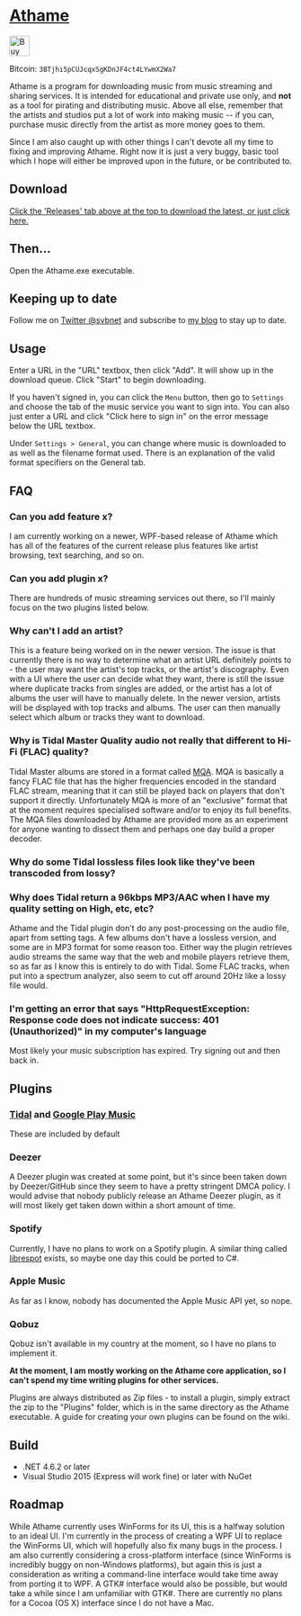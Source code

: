 [Athame](https://svbnet.co/athame)
======
<a href='https://ko-fi.com/A0343RZ9' target='_blank'><img height='36' style='border:0px;height:36px;' src='https://az743702.vo.msecnd.net/cdn/kofi2.png?v=0' border='0' alt='Buy Me a Coffee at ko-fi.com' /></a>

Bitcoin: `3BTjhi5pCUJcqxSgKDnJF4ct4LYwmX2Wa7`

Athame is a program for downloading music from music streaming and sharing services.
It is intended for educational and private use only, and **not** as a tool for pirating and distributing music.
Above all else, remember that the artists and studios put a lot of work into making music -- if you can, purchase
music directly from the artist as more money goes to them.

Since I am also caught up with other things I can't devote all my time to fixing and improving Athame. Right now it is
just a very buggy, basic tool which I hope will either be improved upon in the future, or be contributed to.

Download
--------
[Click the 'Releases' tab above at the top to download the latest, or just click here.](https://github.com/svbnet/Athame/releases)

Then...
-------
Open the Athame.exe executable.

Keeping up to date
------------------
Follow me on [Twitter @svbnet](https://twitter.com/svbnet) and subscribe to [my blog](https://blog.svbnet.co) to stay up to date.

Usage
-----
Enter a URL in the "URL" textbox, then click "Add". It will show up in the download queue. Click "Start" to begin downloading.

If you haven't signed in, you can click the `Menu` button, then go to `Settings` and choose the tab of the music service
you want to sign into. You can also just enter a URL and click "Click here to sign in" on the error message below the URL
textbox.

Under `Settings > General`, you can change where music is downloaded to as well as the filename format used. There is an explanation
of the valid format specifiers on the General tab.

FAQ
---
### Can you add feature x?
I am currently working on a newer, WPF-based release of Athame which has all of the features of the current release plus features
like artist browsing, text searching, and so on.

### Can you add plugin x?
There are hundreds of music streaming services out there, so I'll mainly focus on the two plugins listed below.

### Why can't I add an artist?
This is a feature being worked on in the newer version. The issue is that currently there is no way to determine what an artist URL definitely points to - the user
may want the artist's top tracks, or the artist's discography. Even with a UI where the user can decide what they want, there is still the issue where duplicate tracks
from singles are added, or the artist has a lot of albums the user will have to manually delete. In the newer version, artists will be displayed with top tracks and albums.
The user can then manually select which album or tracks they want to download.

### Why is Tidal Master Quality audio not really that different to Hi-Fi (FLAC) quality?
Tidal Master albums are stored in a format called [MQA](https://en.wikipedia.org/wiki/Master_Quality_Authenticated). MQA is basically a fancy FLAC file that has the
higher frequencies encoded in the standard FLAC stream, meaning that it can still be played back on players that don't support it directly. Unfortunately MQA is more of an
"exclusive" format that at the moment requires specialised software and/or to enjoy its full benefits. The MQA files downloaded by Athame are provided more as an experiment for anyone
wanting to dissect them and perhaps one day build a proper decoder.

### Why do some Tidal lossless files look like they've been transcoded from lossy?
### Why does Tidal return a 96kbps MP3/AAC when I have my quality setting on High, etc, etc?
Athame and the Tidal plugin don't do any post-processing on the audio file, apart from setting tags. A few albums don't have a lossless version, and some are in MP3 format for some reason
too. Either way the plugin retrieves audio streams the same way that the web and mobile players retrieve them, so as far as I know this is entirely to do with Tidal. Some FLAC tracks,
when put into a spectrum analyzer, also seem to cut off around 20Hz like a lossy file would.

### I'm getting an error that says "HttpRequestException: Response code does not indicate success: 401 (Unauthorized)" in my computer's language
Most likely your music subscription has expired. Try signing out and then back in.

Plugins
-------
### [Tidal](https://github.com/svbnet/AthamePlugin.Tidal/releases) and [Google Play Music](https://github.com/svbnet/AthamePlugin.GooglePlayMusic/releases)
These are included by default

### Deezer
A Deezer plugin was created at some point, but it's since been taken down by Deezer/GitHub since they seem to have a pretty stringent DMCA policy. I would advise that nobody publicly release an Athame Deezer plugin, as it will most likely
get taken down within a short amount of time.

### Spotify
Currently, I have no plans to work on a Spotify plugin. A similar thing called [librespot](https://github.com/plietar/librespot) exists, so
maybe one day this could be ported to C#.

### Apple Music
As far as I know, nobody has documented the Apple Music API yet, so nope.

### Qobuz
Qobuz isn't available in my country at the moment, so I have no plans to implement it.

**At the moment, I am mostly working on the Athame core application, so I can't spend my time writing plugins for other services.**

Plugins are always distributed as Zip files - to install a plugin, simply extract the zip to the "Plugins" folder, which is in the same directory
as the Athame executable. A guide for creating your own plugins can be found on the wiki.

Build
-----
* .NET 4.6.2 or later
* Visual Studio 2015 (Express will work fine) or later with NuGet

Roadmap
-------
While Athame currently uses WinForms for its UI, this is a halfway solution to an ideal UI. I'm currently in the process of creating a
WPF UI to replace the WinForms UI, which will hopefully also fix many bugs in the process. I am also currently considering a cross-platform
interface (since WinForms is incredibly buggy on non-Windows platforms), but again this is just a consideration as writing a command-line
interface would take time away from porting it to WPF. A GTK# interface would also be possible, but would take a while since I am unfamiliar with GTK#.
There are currently no plans for a Cocoa (OS X) interface since I do not have a Mac.